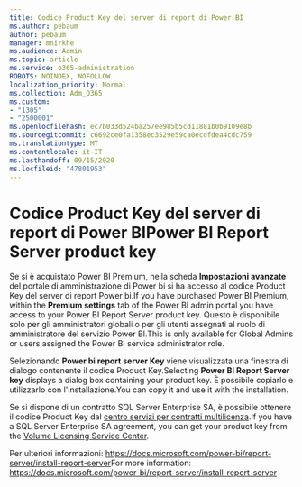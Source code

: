 ```yaml
---
title: Codice Product Key del server di report di Power BI
ms.author: pebaum
author: pebaum
manager: mnirkhe
ms.audience: Admin
ms.topic: article
ms.service: o365-administration
ROBOTS: NOINDEX, NOFOLLOW
localization_priority: Normal
ms.collection: Adm_O365
ms.custom:
- "1305"
- "2500001"
ms.openlocfilehash: ec7b033d524ba257ee985b5cd11881b0b9109e8b
ms.sourcegitcommit: c6692ce0fa1358ec3529e59ca0ecdfdea4cdc759
ms.translationtype: MT
ms.contentlocale: it-IT
ms.lasthandoff: 09/15/2020
ms.locfileid: "47801953"
---
```

# <a name="power-bi-report-server-product-key"></a><span data-ttu-id="bf8aa-102">Codice Product Key del server di report di Power BI</span><span class="sxs-lookup"><span data-stu-id="bf8aa-102">Power BI Report Server product key</span></span>

<span data-ttu-id="bf8aa-103">Se si è acquistato Power BI Premium, nella scheda **Impostazioni avanzate** del portale di amministrazione di Power bi si ha accesso al codice Product Key del server di report Power bi.</span><span class="sxs-lookup"><span data-stu-id="bf8aa-103">If you have purchased Power BI Premium, within the **Premium settings** tab of the Power BI admin portal you have access to your Power BI Report Server product key.</span></span> <span data-ttu-id="bf8aa-104">Questo è disponibile solo per gli amministratori globali o per gli utenti assegnati al ruolo di amministratore del servizio Power BI.</span><span class="sxs-lookup"><span data-stu-id="bf8aa-104">This is only available for Global Admins or users assigned the Power BI service administrator role.</span></span>

<span data-ttu-id="bf8aa-105">Selezionando **Power bi report server Key** viene visualizzata una finestra di dialogo contenente il codice Product Key.</span><span class="sxs-lookup"><span data-stu-id="bf8aa-105">Selecting **Power BI Report Server key** displays a dialog box containing your product key.</span></span> <span data-ttu-id="bf8aa-106">È possibile copiarlo e utilizzarlo con l'installazione.</span><span class="sxs-lookup"><span data-stu-id="bf8aa-106">You can copy it and use it with the installation.</span></span>

<span data-ttu-id="bf8aa-107">Se si dispone di un contratto SQL Server Enterprise SA, è possibile ottenere il codice Product Key dal [centro servizi per contratti multilicenza](https://www.microsoft.com/Licensing/servicecenter/).</span><span class="sxs-lookup"><span data-stu-id="bf8aa-107">If you have a SQL Server Enterprise SA agreement, you can get your product key from the [Volume Licensing Service Center](https://www.microsoft.com/Licensing/servicecenter/).</span></span>

<span data-ttu-id="bf8aa-108">Per ulteriori informazioni: https://docs.microsoft.com/power-bi/report-server/install-report-server</span><span class="sxs-lookup"><span data-stu-id="bf8aa-108">For more information: https://docs.microsoft.com/power-bi/report-server/install-report-server</span></span>

